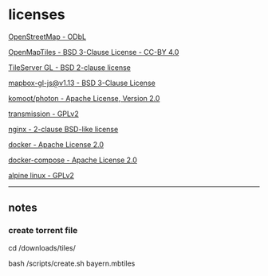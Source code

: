 # licenses

[OpenStreetMap - ODbL](https://www.openstreetmap.org/copyright)

[OpenMapTiles - BSD 3-Clause License - CC-BY 4.0](https://github.com/openmaptiles/openmaptiles/blob/master/LICENSE.md)

[TileServer GL - BSD 2-clause license](https://github.com/maptiler/tileserver-gl/blob/master/LICENSE.md)

[mapbox-gl-js@v1.13 - BSD 3-Clause License](https://github.com/mapbox/mapbox-gl-js/blob/v1.13.1/LICENSE.txt)

[komoot/photon - Apache License, Version 2.0](https://opensource.org/licenses/Apache-2.0)

[transmission - GPLv2](https://github.com/transmission/transmission/blob/master/COPYING)

[nginx - 2-clause BSD-like license](https://nginx.org/LICENSE)

[docker - Apache License 2.0](https://github.com/moby/moby/blob/master/LICENSE)

[docker-compose - Apache License 2.0](https://github.com/docker/compose/blob/master/LICENSE)

[alpine linux - GPLv2](https://www.gnu.org/licenses/old-licenses/gpl-2.0.html)

---

## notes

### create torrent file

cd /downloads/tiles/

bash /scripts/create.sh bayern.mbtiles
